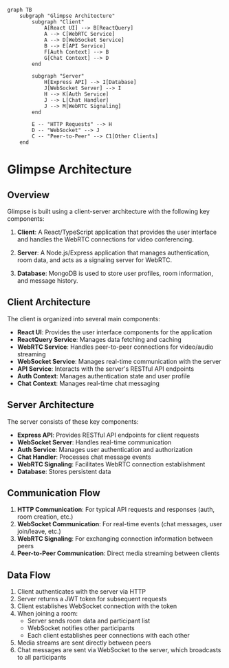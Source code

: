 ```mermaid
graph TB
    subgraph "Glimpse Architecture"
        subgraph "Client"
            A[React UI] --> B[ReactQuery]
            A --> C[WebRTC Service]
            A --> D[WebSocket Service]
            B --> E[API Service]
            F[Auth Context] --> B
            G[Chat Context] --> D
        end
        
        subgraph "Server"
            H[Express API] --> I[Database]
            J[WebSocket Server] --> I
            H --> K[Auth Service]
            J --> L[Chat Handler]
            J --> M[WebRTC Signaling]
        end
        
        E -- "HTTP Requests" --> H
        D -- "WebSocket" --> J
        C -- "Peer-to-Peer" --> C1[Other Clients]
    end
```

# Glimpse Architecture

## Overview

Glimpse is built using a client-server architecture with the following key components:

1. **Client**: A React/TypeScript application that provides the user interface and handles the WebRTC connections for video conferencing.

2. **Server**: A Node.js/Express application that manages authentication, room data, and acts as a signaling server for WebRTC.

3. **Database**: MongoDB is used to store user profiles, room information, and message history.

## Client Architecture

The client is organized into several main components:

- **React UI**: Provides the user interface components for the application
- **ReactQuery Service**: Manages data fetching and caching
- **WebRTC Service**: Handles peer-to-peer connections for video/audio streaming
- **WebSocket Service**: Manages real-time communication with the server
- **API Service**: Interacts with the server's RESTful API endpoints
- **Auth Context**: Manages authentication state and user profile
- **Chat Context**: Manages real-time chat messaging

## Server Architecture

The server consists of these key components:

- **Express API**: Provides RESTful API endpoints for client requests
- **WebSocket Server**: Handles real-time communication
- **Auth Service**: Manages user authentication and authorization
- **Chat Handler**: Processes chat message events
- **WebRTC Signaling**: Facilitates WebRTC connection establishment
- **Database**: Stores persistent data

## Communication Flow

1. **HTTP Communication**: For typical API requests and responses (auth, room creation, etc.)
2. **WebSocket Communication**: For real-time events (chat messages, user join/leave, etc.)
3. **WebRTC Signaling**: For exchanging connection information between peers
4. **Peer-to-Peer Communication**: Direct media streaming between clients

## Data Flow

1. Client authenticates with the server via HTTP
2. Server returns a JWT token for subsequent requests
3. Client establishes WebSocket connection with the token
4. When joining a room:
   - Server sends room data and participant list
   - WebSocket notifies other participants
   - Each client establishes peer connections with each other
5. Media streams are sent directly between peers
6. Chat messages are sent via WebSocket to the server, which broadcasts to all participants
